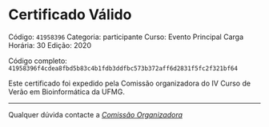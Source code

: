 # Certificado Válido

Código: `41958396`
Categoria: participante
Curso: Evento Principal
Carga Horária: 30
Edição: 2020


Código completo: `41958396f4cdea8fbd5b83c4b1fdb3ddfbc573b372aff6d2831f5fc2f321bf64`


Este certificado foi expedido pela Comissão organizadora do IV Curso de Verão em Bioinformática da UFMG.

----

Qualquer dúvida contacte a [_Comissão Organizadora_](<mailto:cursobioinfoufmg@gmail.com$subject=[Certificados]>)

